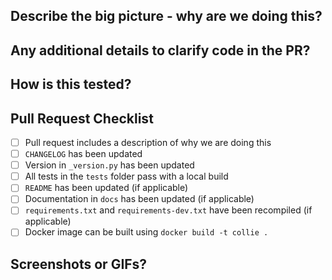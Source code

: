 ## Describe the big picture - why are we doing this?

## Any additional details to clarify code in the PR?

## How is this tested?

## Pull Request Checklist
 - [ ] Pull request includes a description of why we are doing this
 - [ ] ``CHANGELOG`` has been updated
 - [ ] Version in ``_version.py`` has been updated
 - [ ] All tests in the ``tests`` folder pass with a local build
 - [ ] ``README`` has been updated (if applicable)
 - [ ] Documentation in ``docs`` has been updated (if applicable)
 - [ ] ``requirements.txt`` and ``requirements-dev.txt`` have been recompiled (if applicable)
 - [ ] Docker image can be built using ``docker build -t collie .``

## Screenshots or GIFs?
